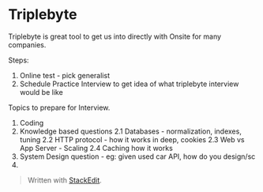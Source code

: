 # Triplebyte

Triplebyte is great tool to get us into directly with Onsite for many companies.

Steps:
1. Online test - pick generalist
2. Schedule Practice Interview to get idea of what triplebyte interview would be like

Topics to prepare for Interview.

1. Coding
2. Knowledge based questions
2.1 Databases - normalization, indexes, tuning
2.2 HTTP protocol - how it works in deep, cookies
2.3 Web vs App Server - Scaling
2.4 Caching how it works
3. System Design question - eg: given used car API, how do you design/sc
4. 
> Written with [StackEdit](https://stackedit.io/).
<!--stackedit_data:
eyJoaXN0b3J5IjpbLTE1NDQ5NTg3ODJdfQ==
-->